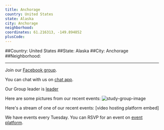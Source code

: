 ```yaml
---
title: Anchorage
country: United States
state: Alaska
city: Anchorage
neighborhood: 
coordinates: 61.216313, -149.894852
plusCode:
---
```


##Country: United States
##State: Alaska
##City: Anchorage
##Neighborhood: 
*****
Join our [Facebook group](https://www.facebook.com/groups/free.code.camp.anchorage).

You can chat with us on [chat app]().

Our Group leader is [leader]()

Here are some pictures from our recent events:
![study-group-image]()

Here's a stream of one of our recent events:
[video hosting platform embed]

We have events every Tuesday. You can RSVP for an event on [event platform]().
